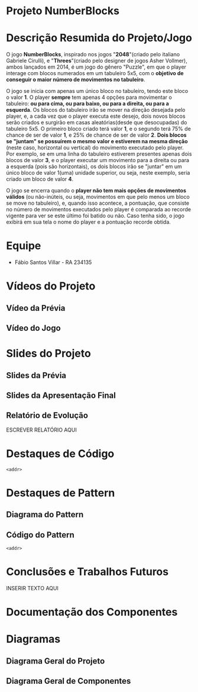 # Projeto NumberBlocks

# Descrição Resumida do Projeto/Jogo

  O jogo **NumberBlocks**, inspirado nos jogos "**2048**"(criado pelo italiano Gabriele Cirulli), e "**Threes**"(criado pelo designer de jogos Asher Vollmer), ambos lançados em 
2014, é um jogo do gênero "Puzzle", em que o player interage com blocos numerados em um tabuleiro 5x5, com o **objetivo de conseguir o maior número de movimentos no tabuleiro**. 

  O jogo se inicia com apenas um único bloco no tabuleiro, tendo este bloco o valor **1**. O player **sempre** tem apenas 4 opções para movimentar o tabuleiro: **ou para cima,
ou para baixo, ou para a direita, ou para a esquerda**. Os blocos do tabuleiro irão se mover na direção desejada pelo player, e, a cada vez que o player executa este desejo,
dois novos blocos serão criados e surgirão em casas aleatórias(desde que desocupadas) do tabuleiro 5x5. O primeiro bloco criado terá valor **1**, e o segundo terá 75% de chance
de ser de valor **1**, e 25% de chance de ser de valor **2**. **Dois blocos se "juntam" se possuírem o mesmo valor e estiverem na mesma direção** (neste caso, horizontal ou 
vertical) do movimento executado pelo player. Por exemplo, se em uma linha do tabuleiro estiverem presentes apenas dois blocos de valor **3**, e o player executar um movimento
para a direita ou para a esquerda (pois são horizontais), os dois blocos irão se "juntar" em um único bloco de valor 1(uma) unidade superior, ou seja, neste exemplo, seria 
criado um bloco de valor **4**. 

  O jogo se encerra quando o **player não tem mais opções de movimentos válidos** (ou não-inúteis, ou seja, movimentos em que pelo menos um bloco se move no tabuleiro), e,
quando isso acontece, a pontuação, que consiste no número de movimentos executados pelo player é comparada ao recorde vigente para ver se este último foi batido ou não. Caso
tenha sido, o jogo exibirá em sua tela o nome do player e a pontuação recorde obtida.

# Equipe

* Fábio Santos Villar - RA 234135

# Vídeos do Projeto

## Vídeo da Prévia

## Vídeo do Jogo

# Slides do Projeto

## Slides da Prévia

## Slides da Apresentação Final

## Relatório de Evolução

ESCREVER RELATÓRIO AQUI

# Destaques de Código

`<addr>`

# Destaques de Pattern

## Diagrama do Pattern

## Código do Pattern

`<addr>`

# Conclusões e Trabalhos Futuros

INSERIR TEXTO AQUI

# Documentação dos Componentes

# Diagramas

## Diagrama Geral do Projeto

## Diagrama Geral de Componentes

